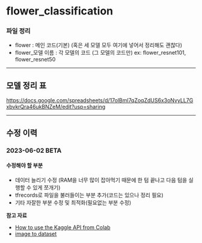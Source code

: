 # flower_classification
### 파일 정리

- flower : 메인 코드(기본) (혹은 세 모델 모두 여기에 넣어서 정리해도 괜찮다)
- flower_모델 이름 : 각 모델의 코드 (그 모델의 코드만) ex: flower_resnet101, flower_resnet50

---

## 모델 정리 표

https://docs.google.com/spreadsheets/d/17olBml7qZoqZdUS6x3oNvyLL7GxbvkrQra46ukBNZeM/edit?usp=sharing

---

## 수정 이력

### 2023-06-02 BETA

#### 수정해야 할 부분

- 데이터 늘리기 수정 (RAM을 너무 많이 잡아먹기 때문에 한 텀 끝나고 다음 텀을 실행할 수 있게 쪼개기)
- tfrecords로 파일을 불러들이는 부분 추가(코드는 있으나 정리 필요)
- 기타 자잘한 부분 수정 및 최적화(필요없는 부분 수정)


**참고 자료**

- [How to use the Kaggle API from Colab](https://colab.research.google.com/github/corrieann/kaggle/blob/master/kaggle_api_in_colab.ipynb)
- [image to dataset](https://github.com/letddo/flower_classification/blob/main/flower.ipynb)

